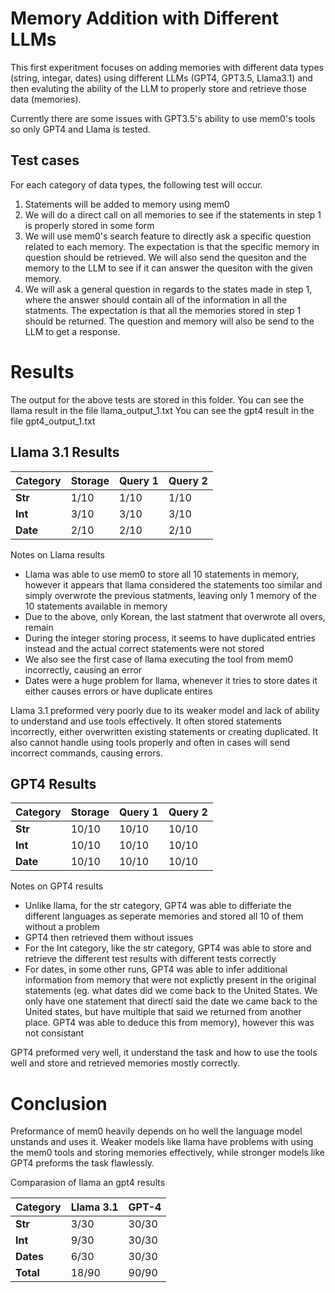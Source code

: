 # Memory Addition with Different LLMs

This first experitment focuses on adding memories with different data types (string, integar, dates) using different LLMs (GPT4, GPT3.5, Llama3.1) and then evaluting the ability of the LLM to properly store and retrieve those data (memories).

Currently there are some issues with GPT3.5's ability to use mem0's tools so only GPT4 and Llama is tested.

## Test cases

For each category of data types, the following test will occur.
1. Statements will be added to memory using mem0
2. We will do a direct call on all memories to see if the statements in step 1 is properly stored in some form
3. We will use mem0's search feature to directly ask a specific question related to each memory.  The expectation is that the specific memory in question should be retrieved.  We will also send the quesiton and the memory to the LLM to see if it can answer the quesiton with the given memory.
4. We will ask a general question in regards to the states made in step 1, where the answer should contain all of the information in all the statments.  The expectation is that all the memories stored in step 1 should be returned.  The question and memory will also be send to the LLM to get a response.

# Results

The output for the above tests are stored in this folder.
You can see the llama result in the file llama_output_1.txt
You can see the gpt4 result in the file gpt4_output_1.txt


## Llama 3.1 Results

| Category  | Storage     | Query 1   | Query 2     |
|-----------|-------------|-----------|-------------|
| **Str**   | 1/10        | 1/10      | 1/10        |
| **Int**   | 3/10        | 3/10      | 3/10        |
| **Date**  | 2/10        | 2/10      | 2/10        |

Notes on Llama results
- Llama was able to use mem0 to store all 10 statements in memory, however it appears that llama considered the statements too similar and simply overwrote the previous statments, leaving only 1 memory of the 10 statements available in memory
- Due to the above, only Korean, the last statment that overwrote all overs, remain
- During the integer storing process, it seems to have duplicated entries instead and the actual correct statements were not stored
- We also see the first case of llama executing the tool from mem0 incorrectly, causing an error
- Dates were a huge problem for llama, whenever it tries to store dates it either causes errors or have duplicate entires

Llama 3.1 preformed very poorly due to its weaker model and lack of ability to understand and use tools effectively.  It often stored statements incorrectly, either overwritten existing statements or creating duplicated.  It also cannot handle using tools properly and often in cases will send incorrect commands, causing errors.

## GPT4 Results

| Category  | Storage     | Query 1   | Query 2     |
|-----------|-------------|-----------|-------------|
| **Str**   | 10/10       | 10/10     | 10/10       |
| **Int**   | 10/10       | 10/10     | 10/10       |
| **Date**  | 10/10       | 10/10     | 10/10       |

Notes on GPT4 results
- Unlike llama, for the str category, GPT4 was able to differiate the different languages as seperate memories and stored all 10 of them without a problem
- GPT4 then retrieved them without issues
- For the Int category, like the str category, GPT4 was able to store and retrieve the different test results with different tests correctly
- For dates, in some other runs, GPT4 was able to infer additional information from memory that were not explictly present in the original statements (eg. what dates did we come back to the United States. We only have one statement that directl said the date we came back to the United states, but have multiple that said we returned from another place.  GPT4 was able to deduce this from memory), however this was not consistant

GPT4 preformed very well, it understand the task and how to use the tools well and store and retrieved memories mostly correctly.


# Conclusion

Preformance of mem0 heavily depends on ho well the language model unstands and uses it.  Weaker models like llama have problems with using the mem0 tools and storing memories effectively, while stronger models like GPT4 preforms the task flawlessly.

Comparasion of llama an gpt4 results

| **Category**      | **Llama 3.1** | **GPT-4** |
|-------------------|---------------|-----------|
| **Str**           | 3/30          | 30/30     |
| **Int**           | 9/30          | 30/30     |
| **Dates**         | 6/30          | 30/30     |
| **Total**         | 18/90         | 90/90     |
